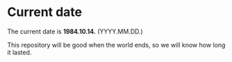 # Current date

The current date is **1984.10.14.** (YYYY.MM.DD.)

This repository will be good when the world ends, so we will know how long it lasted.